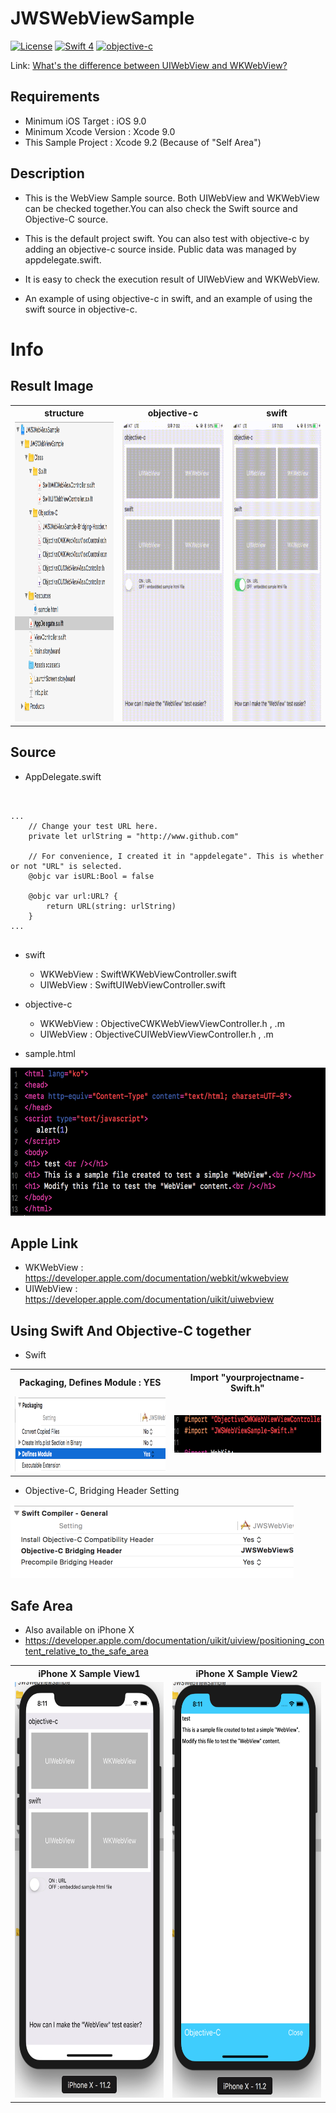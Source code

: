 # JWSWebViewSample
[![License](http://img.shields.io/badge/License-MIT-green.svg?style=flat)](https://github.com/clintjang/JWSBoltsSwiftSample/blob/master/LICENSE) [![Swift 4](https://img.shields.io/badge/swift-4.0-orange.svg?style=flat)](https://swift.org) [![objective-c](https://img.shields.io/badge/objective_c-1.0-orange.svg?style=flat)](https://developer.apple.com/library/content/documentation/Cocoa/Conceptual/ProgrammingWithObjectiveC/Introduction/Introduction.html)

Link: [What's the difference between UIWebView and WKWebView?](
https://www.hackingwithswift.com/example-code/wkwebview/whats-the-difference-between-uiwebview-and-wkwebview)

## Requirements
- Minimum iOS Target : iOS 9.0
- Minimum Xcode Version : Xcode 9.0
- This Sample Project : Xcode 9.2
(Because of "Self Area")

## Description
- This is the WebView Sample source. Both UIWebView and WKWebView can be checked together.You can also check the Swift source and Objective-C source.

- This is the default project swift. You can also test with objective-c by adding an objective-c source inside. Public data was managed by appdelegate.swift.

- It is easy to check the execution result of UIWebView and WKWebView.

- An example of using objective-c in swift, and an example of using the swift source in objective-c.


# Info
## Result Image

<table style="width:100%">
  <tr>
	<th>structure</th> 
    <th>objective-c</th>
    <th>swift</th> 
  </tr>
  <tr>
  	<td><img width="268" height="480" src="/Image/structure_00.png"></img></td>
    <td><img width="268" height="480" src="/Image/objectivec_gif_00.gif"></img></td>
    <td><img width="268" height="480" src="/Image/swift_gif_00.gif"></img></td> 
  </tr>
</table>



## Source
- AppDelegate.swift
<pre><code>

... 
    // Change your test URL here.
    private let urlString = "http://www.github.com"

    // For convenience, I created it in "appdelegate". This is whether or not "URL" is selected.
    @objc var isURL:Bool = false
    
    @objc var url:URL? {
        return URL(string: urlString)
    }
...

</code></pre>

- swift 
	- WKWebView : SwiftWKWebViewController.swift
	- UIWebView : SwiftUIWebViewController.swift
- objective-c
	- WKWebView : ObjectiveCWKWebViewViewController.h , .m
	- UIWebView : ObjectiveCUIWebViewViewController.h , .m

- sample.html
<img width="634" height="237" src="/Image/sample_html_00.png"> 

## Apple Link
- WKWebView : https://developer.apple.com/documentation/webkit/wkwebview
- UIWebView : https://developer.apple.com/documentation/uikit/uiwebview

## Using Swift And Objective-C together
- Swift
<table style="width:100%">
  <tr>
	<th>Packaging, Defines Module : YES</th> 
    <th>Import "yourprojectname-Swift.h"</th>
  </tr>
  <tr>
  	<td><img width="440" height="120" src="/Image/use_swift_00.png"></img></td>
    <td><img width="357" height="60" src="/Image/use_swift_01.png"></img></td>
  </tr>
</table>

- Objective-C, Bridging Header Setting

<img width="453" height="118" src="/Image/use_objectivec.png"></img>

## Safe Area
- Also available on iPhone X
- https://developer.apple.com/documentation/uikit/uiview/positioning_content_relative_to_the_safe_area

<table style="width:100%">
  <tr>
	<th>iPhone X Sample View1</th> 
    <th>iPhone X Sample View2</th>
  </tr>
  <tr>
  	<td><img width="317" height="665" src="/Image/iPhoneX_safe_area_01.png"></img></td>
    <td><img width="317" height="665" src="/Image/iPhoneX_safe_area_00.png"></img></td>
  </tr>
</table>